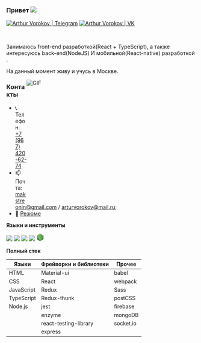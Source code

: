 ### Привет <img src="https://media.giphy.com/media/hvRJCLFzcasrR4ia7z/giphy.gif" width="25px">


  [<img alt="Arthur Vorokov | Telegram" width="32px" src="https://upload.wikimedia.org/wikipedia/commons/thumb/8/82/Telegram_logo.svg/512px-Telegram_logo.svg.png" />](https://t.me/m_fenek)
  [<img alt="Arthur Vorokov | VK" width="32px" src="https://upload.wikimedia.org/wikipedia/commons/thumb/2/21/VK.com-logo.svg/192px-VK.com-logo.svg.png" />](https://vk.com/maks_fenek)

<br />

Занимаюсь front-end разработкой(React + TypeScript), а также интересуюсь back-end(NodeJS) И мобильной(React-native) разработкой . 

На данный момент живу и учусь в Москве.

  <img align="right" alt="GIF" src="https://github.com/abhisheknaiidu/abhisheknaiidu/blob/master/code.gif?raw=true" width="450" height="320" />
  
  ### Контакты 
  
- 📞 Телефон: [+7 (967) 420-62-74](tel:)
- 📫 Почта: [makstreonin@gmail.com](mailto:makstreonin@gmail.com) / [arturvorokov@mail.ru](mailto:arturvorokov@mail.ru);
- 📝 [Резюме](https://hh.ru/resume/1bb48cb7ff08c91eb20039ed1f3356576a3478)

**Языки и инструменты**  

<code><img height="20" src="https://www.flaticon.com/svg/vstatic/svg/919/919851.svg?token=exp=1615630149~hmac=e30c540ad15ab2fe98debd33dc6bdbf0"></code>
<code><img height="20" src="https://cdn.iconscout.com/icon/free/png-256/redux-283024.png"></code>
<code><img height="20" src="https://www.flaticon.com/svg/vstatic/svg/919/919828.svg?token=exp=1615630192~hmac=9317efd3109f14e43489ecffd418182f"></code>
<code><img height="20" src="https://www.flaticon.com/svg/vstatic/svg/919/919832.svg?token=exp=1615630192~hmac=fd28f550d9dc82e879047c2ea9087f4d"></code>
<code><img height="20" src="https://raw.githubusercontent.com/github/explore/80688e429a7d4ef2fca1e82350fe8e3517d3494d/topics/nodejs/nodejs.png"></code>

**Полный стек**

|     Языки   | Фрейворки и библиотеки |   Прочее   |
|-------------|------------------------|------------|
| HTML        | Material-ui            |  babel     |
| CSS         | React                  |  webpack   |
| JavaScript  | Redux                  |  Sass      |
| TypeScript  | Redux-thunk            |  postCSS   |
| Node.js     | jest                   |  firebase  |
|             | enzyme                 |  mongoDB   |
|             | react-testing-library  | socket.io  |
|             | express                |            |



